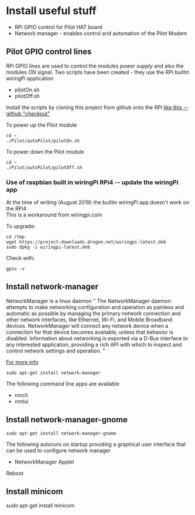 # Install useful stuff
* RPi GPIO control for Pilot HAT board
* Network manager - enables control and automation of the Pilot Modem


## Pilot GPIO control lines

RPi GPIO lines are used to control the modules *power supply* and also the modules *ON* signal. 
Two scripts have been created - they use the RPi builtin wiringPi application 

* pilotOn.sh
* pilotOff.sh

Install the scripts by cloning this project from github onto the RPi [like this -- github "checkout"](./git.md)  

To power up the Pilot module
```
cd ~
./Pilot/autoPilot/pilotOn.sh
```

To power down the Pilot module
```
cd ~
./Pilot/autoPilot/pilotOff.sh
```

### Use of raspbian built in wiringPi RPi4  -- update the wiringPi app

At the time of writing (August 2019) the builtin wiringPi app doesn't work on the RPi4  
This is a workaround from wiringpi.com

To upgrade:
```
cd /tmp
wget https://project-downloads.drogon.net/wiringpi-latest.deb
sudo dpkg -i wiringpi-latest.deb
```

Check with:
```
gpio -v
```



## Install network-manager
NetworkManager is a linux daemon
"
The NetworkManager daemon attempts to make networking configuration and operation as painless and automatic as possible by managing the primary network connection and other network interfaces, like Ethernet, Wi-Fi, and Mobile Broadband devices. NetworkManager will connect any network device when a connection for that device becomes available, unless that behavior is disabled. Information about networking is exported via a D-Bus interface to any interested application, providing a rich API with which to inspect and control network settings and operation.
"

[For more info](https://developer.gnome.org/NetworkManager/stable/NetworkManager.html)

```
sudo apt-get install network-manager
```

The following command line apps are available
* nmcli
* nmtui


## Install network-manager-gnome 


```
sudo apt-get install network-manager-gnome
```
The following autoruns on startup providing a graphical user interface that can be
 used to configure network manager
* NetworkManager Applet

Reboot

## Install minicom
sudo apt-get install minicom 





